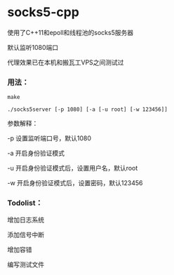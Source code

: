 # socks5-cpp

使用了C++11和epoll和线程池的socks5服务器

默认监听1080端口

代理效果已在本机和搬瓦工VPS之间测试过

### 用法：

```
make

./socks5server [-p 1080] [-a [-u root] [-w 123456]]
```

参数解释：

-p 设置监听端口号，默认1080

-a 开启身份验证模式

-u 开启身份验证模式后，设置用户名，默认root

-w 开启身份验证模式后，设置密码，默认123456

### Todolist：

增加日志系统

添加信号中断

增加容错

编写测试文件
